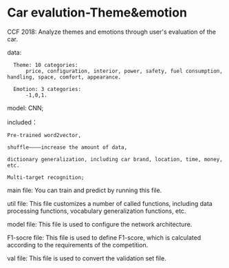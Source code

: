 # Car evalution-Theme&emotion
CCF 2018: Analyze themes and emotions through user's evaluation of the car.

  data:
      
      Theme: 10 categories:
          price, configuration, interior, power, safety, fuel consumption, handling, space, comfort, appearance.
      
      Emotion: 3 categories:
          -1,0,1.
      
  model:
    CNN;
    
  included：
    
    Pre-trained word2vector, 
    
    shuffle————increase the amount of data,
    
    dictionary generalization, including car brand, location, time, money, etc.
    
    Multi-target recognition;
   
  main file: You can train and predict by running this file.
  
  util file: This file customizes a number of called functions,
             including data processing functions, vocabulary generalization functions, etc.
  
  model file: This file is used to configure the network architecture.
  
  F1-socre file: This file is used to define F1-score, which is calculated according to the requirements of the competition.
  
  val file: This file is used to convert the validation set file.
